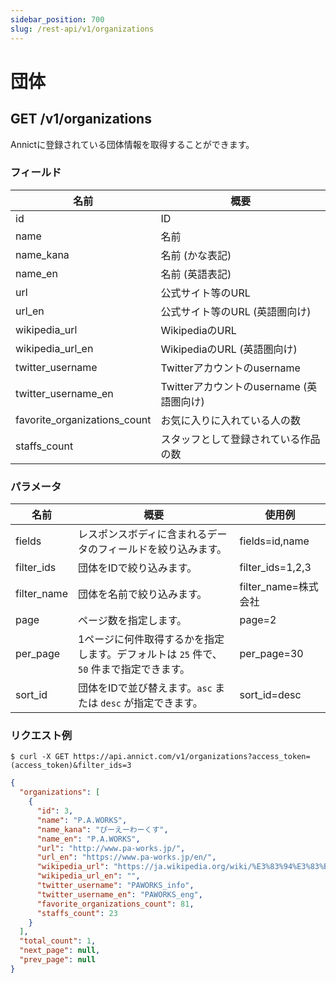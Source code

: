 ```yaml
---
sidebar_position: 700
slug: /rest-api/v1/organizations
---
```


# 団体

## GET /v1/organizations

Annictに登録されている団体情報を取得することができます。


### フィールド

| 名前 | 概要 |
| --- | --- |
| id | ID |
| name | 名前 |
| name_kana | 名前 (かな表記) |
| name_en | 名前 (英語表記) |
| url | 公式サイト等のURL |
| url_en | 公式サイト等のURL (英語圏向け) |
| wikipedia_url | WikipediaのURL |
| wikipedia_url_en | WikipediaのURL (英語圏向け) |
| twitter_username | Twitterアカウントのusername |
| twitter_username_en | Twitterアカウントのusername (英語圏向け) |
| favorite_organizations_count | お気に入りに入れている人の数 |
| staffs_count | スタッフとして登録されている作品の数 |

### パラメータ

| 名前 | 概要 | 使用例 |
| --- | --- | --- |
| fields | レスポンスボディに含まれるデータのフィールドを絞り込みます。 | fields=id,name |
| filter_ids | 団体をIDで絞り込みます。 | filter_ids=1,2,3 |
| filter_name | 団体を名前で絞り込みます。 | filter_name=株式会社 |
| page | ページ数を指定します。 | page=2 |
| per_page | 1ページに何件取得するかを指定します。デフォルトは `25` 件で、`50` 件まで指定できます。 | per_page=30 |
| sort_id | 団体をIDで並び替えます。`asc` または `desc` が指定できます。 | sort_id=desc |

### リクエスト例

```
$ curl -X GET https://api.annict.com/v1/organizations?access_token=(access_token)&filter_ids=3
```

```json
{
  "organizations": [
    {
      "id": 3,
      "name": "P.A.WORKS",
      "name_kana": "ぴーえーわーくす",
      "name_en": "P.A.WORKS",
      "url": "http://www.pa-works.jp/",
      "url_en": "https://www.pa-works.jp/en/",
      "wikipedia_url": "https://ja.wikipedia.org/wiki/%E3%83%94%E3%83%BC%E3%82%A8%E3%83%BC%E3%83%AF%E3%83%BC%E3%82%AF%E3%82%B9",
      "wikipedia_url_en": "",
      "twitter_username": "PAWORKS_info",
      "twitter_username_en": "PAWORKS_eng",
      "favorite_organizations_count": 81,
      "staffs_count": 23
    }
  ],
  "total_count": 1,
  "next_page": null,
  "prev_page": null
}
```
